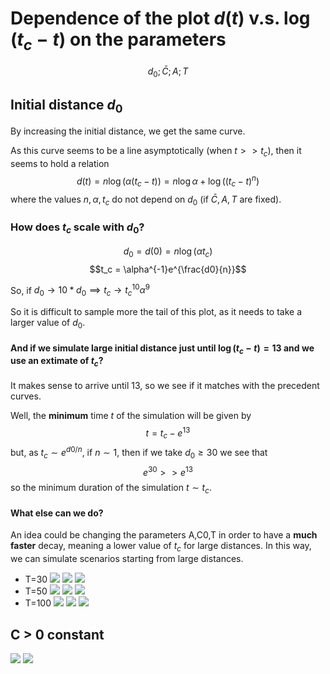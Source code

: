 # Dependence of the plot $d(t)$ v.s. $\log(t_c-t)$ on the parameters
$$d_0; \bar{C}; A; T$$

## Initial distance $d_0$
By increasing the initial distance, we get the same curve.

As this curve seems to be a line asymptotically (when $t>>t_c$), then it seems to hold a relation
$$d(t) = n\log(\alpha(t_c-t)) = n\log\alpha + \log((t_c-t)^n)$$
where the values $n, \alpha, t_c$ do not depend on $d_0$ (if $\bar{C}, A, T$ are fixed).
### How does $t_c$ scale with $d_0$?

$$d_0=d(0)=n\log(\alpha t_c)$$
$$t_c = \alpha^{-1}e^{\frac{d0}{n}}$$

So, if $d_0\rightarrow 10*d_0\implies t_c\rightarrow t_c^{10}\alpha^{9}$

So it is difficult to sample more the tail of this plot, as it needs to take a larger value of $d_0$.

#### And if we simulate large initial distance just until $\log(t_c-t) = 13$ and we use an extimate of $t_c$?
It makes sense to arrive until 13, so we see if it matches with the precedent curves.

Well, the **minimum** time $t$ of the simulation will be given by
$$t = t_c-e^{13}$$
but, as $t_c\sim e^{d0/n}$, if $n\sim 1$, then if we take $d_0\geq 30$ we see that
$$e^{30}>>e^{13}$$
so the minimum duration of the simulation $t\sim t_c$.

#### What else can we do?
An idea could be changing the parameters A,C0,T in order to have a **much faster** decay, meaning a lower value of $t_c$ for large distances.
In this way, we can simulate scenarios starting from large distances.
- T=30
![](d%20vs%20log%20t/T=30/main.png?raw=true)
![](d%20vs%20log%20t/T=30/slopes.png?raw=true)
![](d%20vs%20log%20t/T=30/tau.png?raw=true)
- T=50
![](d%20vs%20log%20t/T=50/main.png?raw=true)
![](d%20vs%20log%20t/T=50/slope.png?raw=true)
![](d%20vs%20log%20t/T=50/tau.png?raw=true)
- T=100
![](d%20vs%20log%20t/T=100/main.png?raw=true)
![](d%20vs%20log%20t/T=100/slope.png?raw=true)
![](d%20vs%20log%20t/T=100/tau.png?raw=true)

## C > 0 constant
![](./d%20vs%20log%20t/C%20cost/decay.png?raw=true)
![](./d%20vs%20log%20t/C%20cost/prefactor_slope.png?raw=true)